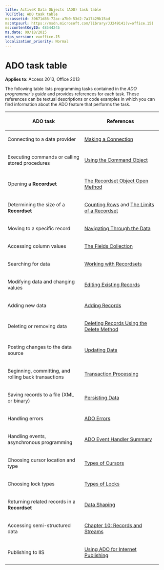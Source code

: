```yaml
---
title: ActiveX Data Objects (ADO) task table
TOCTitle: ADO task table
ms:assetid: 39671d86-72ac-a7b0-53d2-7a17429b15ad
ms:mtpsurl: https://msdn.microsoft.com/library/JJ249141(v=office.15)
ms:contentKeyID: 48544245
ms.date: 09/18/2015
mtps_version: v=office.15
localization_priority: Normal
---
```


# ADO task table

**Applies to**: Access 2013, Office 2013

The following table lists programming tasks contained in the *ADO programmer's guide* and provides references for each task. These references can be textual descriptions or code examples in which you can find information about the ADO feature that performs the task.

<table>
<colgroup>
<col style="width: 50%" />
<col style="width: 50%" />
</colgroup>
<thead>
<tr class="header">
<th><p>ADO task</p></th>
<th><p>References</p></th>
</tr>
</thead>
<tbody>
<tr class="odd">
<td><p>Connecting to a data provider</p></td>
<td><p><a href="making-a-connection.md">Making a Connection</a></p></td>
</tr>
<tr class="even">
<td><p>Executing commands or calling stored procedures</p></td>
<td><p><a href="using-the-command-object-access.md">Using the Command Object</a></p></td>
</tr>
<tr class="odd">
<td><p>Opening a <strong>Recordset</strong></p></td>
<td><p><a href="open-method-ado-recordset.md">The Recordset Object Open Method</a></p></td>
</tr>
<tr class="even">
<td><p>Determining the size of a <strong>Recordset</strong></p></td>
<td><p><a href="counting-rows.md">Counting Rows</a> and <a href="the-limits-of-a-recordset.md">The Limits of a Recordset</a></p></td>
</tr>
<tr class="odd">
<td><p>Moving to a specific record</p></td>
<td><p><a href="navigating-through-the-data.md">Navigating Through the Data</a></p></td>
</tr>
<tr class="even">
<td><p>Accessing column values</p></td>
<td><p><a href="the-fields-collection.md">The Fields Collection</a></p></td>
</tr>
<tr class="odd">
<td><p>Searching for data</p></td>
<td><p><a href="working-with-recordsets.md">Working with Recordsets</a></p></td>
</tr>
<tr class="even">
<td><p>Modifying data and changing values</p></td>
<td><p><a href="editing-existing-records.md">Editing Existing Records</a></p></td>
</tr>
<tr class="odd">
<td><p>Adding new data</p></td>
<td><p><a href="adding-records.md">Adding Records</a></p></td>
</tr>
<tr class="even">
<td><p>Deleting or removing data</p></td>
<td><p><a href="deleting-records-using-the-delete-method.md">Deleting Records Using the Delete Method</a></p></td>
</tr>
<tr class="odd">
<td><p>Posting changes to the data source</p></td>
<td><p><a href="updating-data.md">Updating Data</a></p></td>
</tr>
<tr class="even">
<td><p>Beginning, committing, and rolling back transactions</p></td>
<td><p><a href="transaction-processing.md">Transaction Processing</a></p></td>
</tr>
<tr class="odd">
<td><p>Saving records to a file (XML or binary)</p></td>
<td><p><a href="persisting-data.md">Persisting Data</a></p></td>
</tr>
<tr class="even">
<td><p>Handling errors</p></td>
<td><p><a href="ado-errors.md">ADO Errors</a></p></td>
</tr>
<tr class="odd">
<td><p>Handling events, asynchronous programming</p></td>
<td><p><a href="ado-event-handler-summary.md">ADO Event Handler Summary</a></p></td>
</tr>
<tr class="even">
<td><p>Choosing cursor location and type</p></td>
<td><p><a href="types-of-cursors.md">Types of Cursors</a></p></td>
</tr>
<tr class="odd">
<td><p>Choosing lock types</p></td>
<td><p><a href="types-of-locks.md">Types of Locks</a></p></td>
</tr>
<tr class="even">
<td><p>Returning related records in a <strong>Recordset</strong></p></td>
<td><p><a href="data-shaping.md">Data Shaping</a></p></td>
</tr>
<tr class="odd">
<td><p>Accessing semi-structured data</p></td>
<td><p><a href="chapter-10-records-and-streams.md">Chapter 10: Records and Streams</a></p></td>
</tr>
<tr class="even">
<td><p>Publishing to IIS</p></td>
<td><p><a href="using-ado-for-internet-publishing.md">Using ADO for Internet Publishing</a></p></td>
</tr>
</tbody>
</table>

